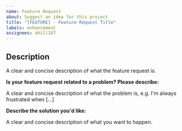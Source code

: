 ```yaml
---
name: Feature Request
about: Suggest an idea for this project
title: "[FEATURE] - Feature Request Title"
labels: enhancement
assignees: ahill187
---
```


## Description

A clear and concise description of what the feature request is.

**Is your feature request related to a problem? Please describe:**

A clear and concise description of what the problem is, e.g. I'm always frustrated when [...]

**Describe the solution you'd like:**

A clear and concise description of what you want to happen.

